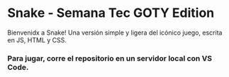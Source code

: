 # Snake - Semana Tec GOTY Edition
Bienvenidx a Snake! Una versión simple y ligera del icónico juego, escrita en JS, HTML y CSS.

### Para jugar, corre el repositorio en un servidor local con VS Code.
